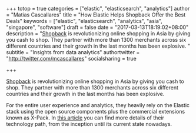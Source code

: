 +++
totop = true
categories = ["elastic", "elasticsearch", "analytics"]
author = "Matias Cascallares"
title = "How Elastic Helps Shopback Offer the Best Deals"
keywords = ["elastic", "elasticsearch", "analytics", "asia", "singapore", "software"]
draft = false
date = "2017-03-13T18:19:02+08:00"
description = "[Shopback](https://www.shopback.sg) is revolutionizing online shopping in Asia by giving you cash to shop. They partner with more than 1300 merchants across six different countries and their growth in the last months has been explosive. "
subtitle = "Insights from data analytics"
authortwitter = "http://twitter.com/mcascallares"
socialsharing = true

+++

[Shopback](https://www.shopback.sg) is revolutionizing online shopping in Asia by giving you cash to shop. They partner with more than 1300 merchants across six different countries and their growth in the last months has been explosive. 

For the entire user experience and analytics, they heavily rely on the Elastic stack using the open source components plus the commercial extensions known as X-Pack. In [this article](http://www.networksasia.net/article/insights-data-analytics-help-shopback-offer-best-deals.1489410303) you can find more details of their technology path, from the inception until its current state nowadays.